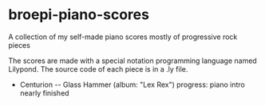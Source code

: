 broepi-piano-scores
===================

A collection of my self-made piano scores mostly of progressive rock pieces

The scores are made with a special notation programming language named Lilypond. The source code of
each piece is in a .ly file.

* Centurion -- Glass Hammer (album: "Lex Rex")
	progress: piano intro nearly finished
